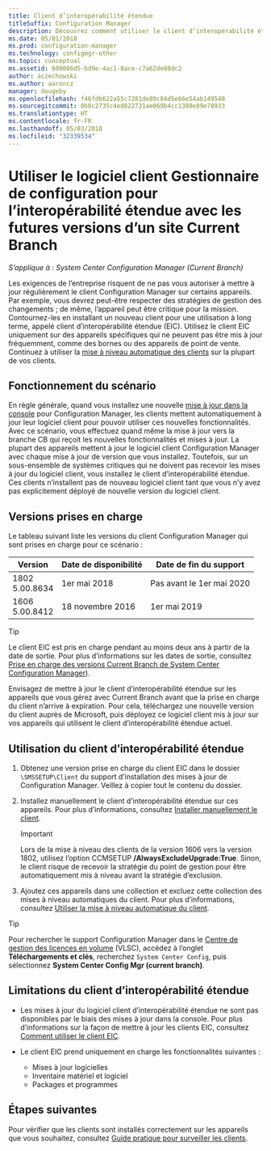 ```yaml
---
title: Client d’interopérabilité étendue
titleSuffix: Configuration Manager
description: Découvrez comment utiliser le client d’interopérabilité étendue pour la prise en charge à long terme d’un client Configuration Manager statique avec un site Current Branch.
ms.date: 05/01/2018
ms.prod: configuration-manager
ms.technology: configmgr-other
ms.topic: conceptual
ms.assetid: 600086d5-bd9e-4ac1-8ace-c7a62de80dc2
author: aczechowski
ms.author: aaroncz
manager: dougeby
ms.openlocfilehash: f46fdb622a55c7281de89c84d5e66e54ab149548
ms.sourcegitcommit: 0b0c2735c4ed822731ae069b4cc1380e89e78933
ms.translationtype: HT
ms.contentlocale: fr-FR
ms.lasthandoff: 05/03/2018
ms.locfileid: "32339534"
---
```

# <a name="use-the-configuration-manager-client-software-for-extended-interoperability-with-future-versions-of-a-current-branch-site"></a>Utiliser le logiciel client Gestionnaire de configuration pour l’interopérabilité étendue avec les futures versions d’un site Current Branch

*S’applique à : System Center Configuration Manager (Current Branch)*  

Les exigences de l’entreprise risquent de ne pas vous autoriser à mettre à jour régulièrement le client Configuration Manager sur certains appareils. Par exemple, vous devrez peut-être respecter des stratégies de gestion des changements ; de même, l’appareil peut être critique pour la mission. Contournez-les en installant un nouveau client pour une utilisation à long terme, appelé client d’interopérabilité étendue (EIC). Utilisez le client EIC uniquement sur des appareils spécifiques qui ne peuvent pas être mis à jour fréquemment, comme des bornes ou des appareils de point de vente. Continuez à utiliser la [mise à niveau automatique des clients](/sccm/core/clients/manage/upgrade/upgrade-clients-for-windows-computers#use-automatic-client-upgrade) sur la plupart de vos clients. 

## <a name="how-this-scenario-works"></a>Fonctionnement du scénario

En règle générale, quand vous installez une nouvelle [mise à jour dans la console](/sccm/core/servers/manage/install-in-console-updates) pour Configuration Manager, les clients mettent automatiquement à jour leur logiciel client pour pouvoir utiliser ces nouvelles fonctionnalités. Avec ce scénario, vous effectuez quand même la mise à jour vers la branche CB qui reçoit les nouvelles fonctionnalités et mises à jour. La plupart des appareils mettent à jour le logiciel client Configuration Manager avec chaque mise à jour de version que vous installez. Toutefois, sur un sous-ensemble de systèmes critiques qui ne doivent pas recevoir les mises à jour du logiciel client, vous installez le client d’interopérabilité étendue. Ces clients n’installent pas de nouveau logiciel client tant que vous n’y avez pas explicitement déployé de nouvelle version du logiciel client.



## <a name="supported-versions"></a>Versions prises en charge
Le tableau suivant liste les versions du client Configuration Manager qui sont prises en charge pour ce scénario :

| Version  | Date de disponibilité  | Date de fin du support  |
|---------|---------|---------|
|1802<br/>5.00.8634     | 1er mai 2018        | Pas avant le 1er mai 2020        |
|1606<br/>5.00.8412     | 18 novembre 2016        | 1er mai 2019        |

> [!TIP]  
> Le client EIC est pris en charge pendant au moins deux ans à partir de la date de sortie. Pour plus d’informations sur les dates de sortie, consultez [Prise en charge des versions Current Branch de System Center Configuration Manager](/sccm/core/servers/manage/current-branch-versions-supported)).  

Envisagez de mettre à jour le client d’interopérabilité étendue sur les appareils que vous gérez avec Current Branch avant que la prise en charge du client n’arrive à expiration. Pour cela, téléchargez une nouvelle version du client auprès de Microsoft, puis déployez ce logiciel client mis à jour sur vos appareils qui utilisent le client d’interopérabilité étendue actuel.



## <a name="how-to-use-the-eic"></a>Utilisation du client d’interopérabilité étendue

1. Obtenez une version prise en charge du client EIC dans le dossier `\SMSSETUP\Client` du support d’installation des mises à jour de Configuration Manager. Veillez à copier tout le contenu du dossier.  

2. Installez manuellement le client d’interopérabilité étendue sur ces appareils. Pour plus d’informations, consultez [Installer manuellement le client](/sccm/core/clients/deploy/deploy-clients-to-windows-computers#BKMK_Manual).  

    > [!Important]  
    > Lors de la mise à niveau des clients de la version 1606 vers la version 1802, utilisez l’option CCMSETUP **/AlwaysExcludeUpgrade:True**. Sinon, le client risque de recevoir la stratégie du point de gestion pour être automatiquement mis à niveau avant la stratégie d’exclusion.

3. Ajoutez ces appareils dans une collection et excluez cette collection des mises à niveau automatiques du client. Pour plus d’informations, consultez [Utiliser la mise à niveau automatique du client](/sccm/core/clients/manage/upgrade/upgrade-clients-for-windows-computers#use-automatic-client-upgrade).  

> [!TIP]  
> Pour rechercher le support Configuration Manager dans le [Centre de gestion des licences en volume](https://www.microsoft.com/Licensing/servicecenter/Downloads/DownloadsAndKeys.aspx) (VLSC), accédez à l’onglet **Téléchargements et clés**, recherchez `System Center Config`, puis sélectionnez **System Center Config Mgr (current branch)**.



## <a name="limitations-of-the-extended-interoperability-client"></a>Limitations du client d’interopérabilité étendue

- Les mises à jour du logiciel client d’interopérabilité étendue ne sont pas disponibles par le biais des mises à jour dans la console. Pour plus d’informations sur la façon de mettre à jour les clients EIC, consultez [Comment utiliser le client EIC](#how-to-use-the-eic).  

- Le client EIC prend uniquement en charge les fonctionnalités suivantes :  

   - Mises à jour logicielles  
   - Inventaire matériel et logiciel
   - Packages et programmes



## <a name="next-steps"></a>Étapes suivantes

Pour vérifier que les clients sont installés correctement sur les appareils que vous souhaitez, consultez [Guide pratique pour surveiller les clients](/sccm/core/clients/manage/monitor-clients).
